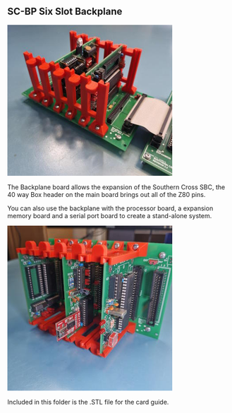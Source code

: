 

## SC-BP Six Slot Backplane 


![Southern Cross Backplane](CardGuide.jpg)

The Backplane board allows the expansion of the Southern Cross SBC, the 40 way Box header on the main board brings out all of the Z80 pins.

You can also use the backplane with the processor board, a expansion memory board and a serial port board to create a stand-alone system.

![Southern Cross Rack Mount](SC-BPRack.jpg)


Included in this folder is the .STL file for the card guide.